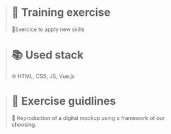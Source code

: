 ># 👥 Training exercise
>
> 💪Exercice to apply new skills
>

># 📚 Used stack
>
>🌐 HTML, CSS, JS, Vue.js
>

># 📑 Exercise guidlines
>
>📄 Reproduction of a digital mockup using a framework of our choosing.
>

